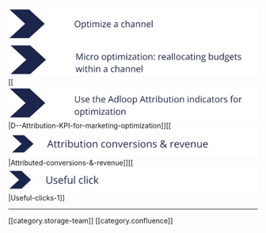 ![](images/storage/image-20220503-140544.png)![](images/storage/image-20220503-140600.png)[[![](images/storage/image-20220503-140616.png)|D--Attribution-KPI-for-marketing-optimization]][[![](images/storage/image-20220503-140632.png)|Attributed-conversions-&-revenue]][[![](images/storage/image-20220503-140651.png)|Useful-clicks-1]]



*****

[[category.storage-team]] 
[[category.confluence]] 
